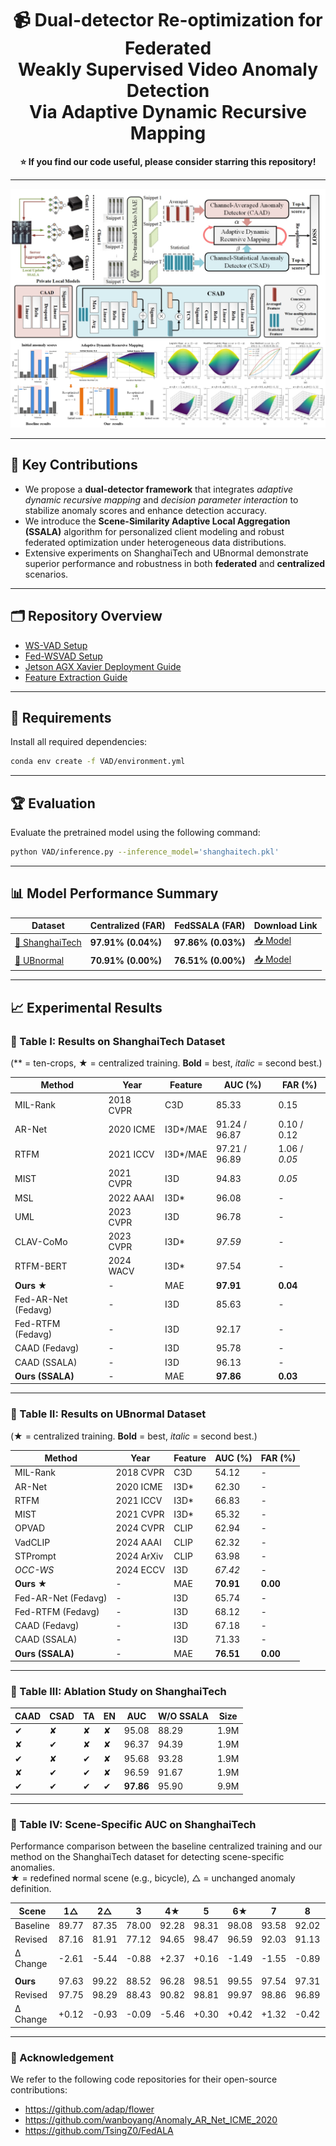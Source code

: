 
<h1 align="center">📹 Dual-detector Re-optimization for Federated<br>Weakly Supervised Video Anomaly Detection<br>Via Adaptive Dynamic Recursive Mapping</h1>

<p align="center"><strong>⭐ If you find our code useful, please consider starring this repository!</strong></p>

---

![Figure 1. Dual-detector re-optimization framework with adaptive dynamic recursive mapping for weakly supervised video anomaly detection.](https://github.com/rekkles2/Fed_WSVAD/raw/main/Figure/model.svg)

---

## 📌 Key Contributions

- We propose a **dual-detector framework** that integrates *adaptive dynamic recursive mapping* and *decision parameter interaction* to stabilize anomaly scores and enhance detection accuracy.
- We introduce the **Scene-Similarity Adaptive Local Aggregation (SSALA)** algorithm for personalized client modeling and robust federated optimization under heterogeneous data distributions.
- Extensive experiments on ShanghaiTech and UBnormal demonstrate superior performance and robustness in both **federated** and **centralized** scenarios.

---

## 🗂️ Repository Overview

- [WS-VAD Setup](#-requirements)  
- [Fed-WSVAD Setup](https://github.com/rekkles2/Fed_WSVAD/blob/main/Fed_VAD/README.md)  
- [Jetson AGX Xavier Deployment Guide](https://github.com/rekkles2/Fed_WSVAD/blob/main/Fed_VAD/Jetson%20AGX%20Xavier%20Deployment%20Guide.md)  
- [Feature Extraction Guide](https://github.com/rekkles2/Fed_WSVAD/blob/main/Backbone/README.md)  

---

## 🔧 Requirements

Install all required dependencies:

```bash
conda env create -f VAD/environment.yml
```

---

## 🏆 Evaluation

Evaluate the pretrained model using the following command:

```bash
python VAD/inference.py --inference_model='shanghaitech.pkl'
```

---

## 📊 Model Performance Summary

| Dataset                                                                                                    | Centralized (FAR)  | FedSSALA (FAR)     | Download Link                                                                                       |
| ---------------------------------------------------------------------------------------------------------- | ------------------ | ------------------ | --------------------------------------------------------------------------------------------------- |
| [🔗 ShanghaiTech](https://drive.google.com/drive/folders/1gArYo-e11ddrWj0lj3w055jPmGPywMqF?usp=drive_link) | **97.91% (0.04%)** | **97.86% (0.03%)** | [📥 Model](https://drive.google.com/drive/folders/1s7QWEfbHbb5LfaaHqBFw9pKSXDJtocAK?usp=drive_link) |
| [🔗 UBnormal](https://drive.google.com/drive/folders/1J_6UTtcjibtJ7qiOFeHeLMiJ6xAciWK3?usp=drive_link)     | **70.91% (0.00%)** | **76.51% (0.00%)** | [📥 Model](https://drive.google.com/drive/folders/1s7QWEfbHbb5LfaaHqBFw9pKSXDJtocAK?usp=drive_link) |

---

## 📈 Experimental Results

### 📄 Table I: Results on ShanghaiTech Dataset

(*\* = ten-crops, ★ = centralized training. **Bold** = best, *italic* = second best.)

| Method              | Year      | Feature   | AUC (%)       | FAR (%)       |
| ------------------- | --------- | --------- | ------------- | ------------- |
| MIL-Rank            | 2018 CVPR | C3D       | 85.33         | 0.15          |
| AR-Net              | 2020 ICME | I3D*/MAE  | 91.24 / 96.87 | 0.10 / 0.12   |
| RTFM                | 2021 ICCV | I3D*/MAE  | 97.21 / 96.89 | 1.06 / *0.05* |
| MIST                | 2021 CVPR | I3D       | 94.83         | *0.05*        |
| MSL                 | 2022 AAAI | I3D*      | 96.08         | -             |
| UML                 | 2023 CVPR | I3D       | 96.78         | -             |
| CLAV-CoMo           | 2023 CVPR | I3D*      | *97.59*       | -             |
| RTFM-BERT           | 2024 WACV | I3D*      | 97.54         | -             |
| **Ours ★**          | -         | MAE       | **97.91**     | **0.04**      |
| Fed-AR-Net (Fedavg) | -         | I3D       | 85.63         | -             |
| Fed-RTFM (Fedavg)   | -         | I3D       | 92.17         | -             |
| CAAD (Fedavg)       | -         | I3D       | 95.78         | -             |
| CAAD (SSALA)        | -         | I3D       | 96.13         | -             |
| **Ours (SSALA)**    | -         | MAE       | **97.86**     | **0.03**      |

---

### 📄 Table II: Results on UBnormal Dataset

(★ = centralized training. **Bold** = best, *italic* = second best.)

| Method              | Year       | Feature | AUC (%)   | FAR (%)  |
| ------------------- | ---------- | ------- | --------- | -------- |
| MIL-Rank            | 2018 CVPR  | C3D     | 54.12     | -        |
| AR-Net              | 2020 ICME  | I3D*    | 62.30     | -        |
| RTFM                | 2021 ICCV  | I3D*    | 66.83     | -        |
| MIST                | 2021 CVPR  | I3D*    | 65.32     | -        |
| OPVAD               | 2024 CVPR  | CLIP    | 62.94     | -        |
| VadCLIP             | 2024 AAAI  | CLIP    | 62.32     | -        |
| STPrompt            | 2024 ArXiv | CLIP    | 63.98     | -        |
| *OCC-WS*            | 2024 ECCV  | I3D     | *67.42*   | -        |
| **Ours ★**          | -          | MAE     | **70.91** | **0.00** |
| Fed-AR-Net (Fedavg) | -          | I3D     | 65.74     | -        |
| Fed-RTFM (Fedavg)   | -          | I3D     | 68.12     | -        |
| CAAD (Fedavg)       | -          | I3D     | 67.18     | -        |
| CAAD (SSALA)        | -          | I3D     | 71.33     | -        |
| **Ours (SSALA)**    | -          | MAE     | **76.51** | **0.00** |

---

### 🧪 Table III: Ablation Study on ShanghaiTech

| CAAD | CSAD | TA | EN | AUC       | W/O SSALA | Size |
| ---- | ---- | -- | -- | --------- | --------- | ---- |
| ✔    | ✘    | ✘  | ✘  | 95.08     | 88.29     | 1.9M |
| ✘    | ✔    | ✘  | ✘  | 96.37     | 94.39     | 1.9M |
| ✔    | ✘    | ✔  | ✘  | 95.68     | 93.28     | 1.9M |
| ✘    | ✔    | ✔  | ✘  | 96.59     | 91.67     | 1.9M |
| ✔    | ✔    | ✔  | ✔  | **97.86** | 95.90     | 9.9M |

---

### 🧭 Table IV: Scene-Specific AUC on ShanghaiTech

Performance comparison between the baseline centralized training and our method on the ShanghaiTech dataset for detecting scene-specific anomalies.  
★ = redefined normal scene (e.g., bicycle), △ = unchanged anomaly definition.

| Scene    | 1△    | 2△    | 3     | 4★    | 5     | 6★    | 7     | 8     | 9      | 10★   | 11★    | 12★    | 13     | Avg   |
| -------- | ----- | ----- | ----- | ----- | ----- | ----- | ----- | ----- | ------ | ----- | ------ | ------ | ------ | ----- |
| Baseline | 89.77 | 87.35 | 78.00 | 92.28 | 98.31 | 98.08 | 93.58 | 92.02 | 100.00 | 86.58 | 100.00 | 97.84  | 100.00 | 93.31 |
| Revised  | 87.16 | 81.91 | 77.12 | 94.65 | 98.47 | 96.59 | 92.03 | 91.13 | 100.00 | 86.09 | 100.00 | 89.13  | 100.00 | 91.39 |
| Δ Change | -2.61 | -5.44 | -0.88 | +2.37 | +0.16 | -1.49 | -1.55 | -0.89 | 0.00   | -0.49 | 0.00   | -8.71  | 0.00   | -1.92 |
|          |       |       |       |       |       |       |       |       |        |       |        |        |        |       |
| **Ours** | 97.63 | 99.22 | 88.52 | 96.28 | 98.51 | 99.55 | 97.54 | 97.31 | 100.00 | 99.69 | 100.00 | 98.94  | 100.00 | 97.86 |
| Revised  | 97.75 | 98.29 | 88.43 | 90.82 | 98.81 | 99.97 | 98.86 | 96.89 | 100.00 | 99.41 | 100.00 | 100.00 | 100.00 | 97.62 |
| Δ Change | +0.12 | -0.93 | -0.09 | -5.46 | +0.30 | +0.42 | +1.32 | -0.42 | 0.00   | -0.28 | 0.00   | +1.06  | 0.00   | -0.24 |

---

### 📝 Acknowledgement

We refer to the following code repositories for their open-source contributions:

- https://github.com/adap/flower  
- https://github.com/wanboyang/Anomaly_AR_Net_ICME_2020  
- https://github.com/TsingZ0/FedALA  

````

